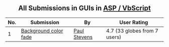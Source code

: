 ﻿<div align="center">

## All Submissions in GUIs in [ASP / VbScript](../ByWorld/asp-vbscript.md)

</div>

No.  | Submission | By   | User Rating
---- | ---------- | ---- | -----------
1 | [Background color fade<br />](https://github.com/Planet-Source-Code/paul-stevens-background-color-fade__4-8473) | [Paul Stevens](../ByAuthor/paul-stevens.md) | 4.7 (33 globes from 7 users)
